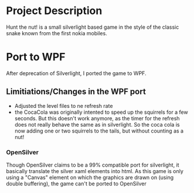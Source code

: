 # Project Description

Hunt the nut! is a small silverlight based game in the style of the classic snake known from the first nokia mobiles. 

# Port to WPF

After deprecation of Silverlight, I ported the game to WPF. 

## Limitiations/Changes in the WPF port

- Adjusted the level files to ne refresh rate
- the CocaCola was originally intented to speed up the squirrels for a few seconds. But this doesn't work anymore, as the timer for the refresh does not really behave the same as in silverlight. So the coca cola is now adding one or two squirrels to the tails, but without counting as a nut!

### OpenSilver

Though OpenSilver claims to be a 99% compatible port for silverlight, it basically translate the silver xaml elements into html. As this game is only using a "Canvas" element on which the graphics are drawn on (using double buffering), the game can't be ported to OpenSilver

